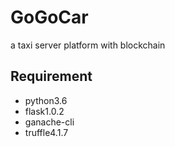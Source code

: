 # GoGoCar
a taxi server platform with blockchain

## Requirement
* python3.6
* flask1.0.2
* ganache-cli
* truffle4.1.7
